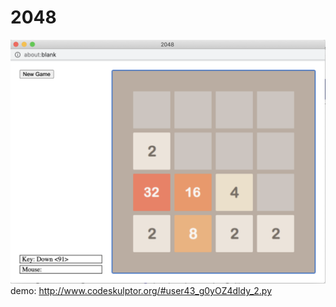 # 2048
![2048 clone written in python](2048.png)
demo: http://www.codeskulptor.org/#user43_g0yOZ4dldy_2.py
